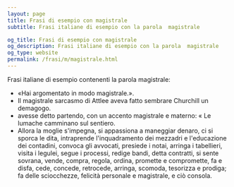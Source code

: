 ```yaml
---
layout: page
title: Frasi di esempio con magistrale 
subtitle: Frasi italiane di esempio con la parola  magistrale

og_title: Frasi di esempio con magistrale 
og_description: Frasi italiane di esempio con la parola  magistrale
og_type: website
permalink: /frasi/m/magistrale.html
---
```


Frasi italiane di esempio contenenti la parola magistrale:


- «Hai argomentato in modo magistrale.».
- Il magistrale sarcasmo di Attlee aveva fatto sembrare Churchill un demagogo.
- avesse detto partendo, con un accento magistrale e materno: « Le lumache camminano sul sentiero.
- Allora la moglie s'impegna, si appassiona a maneggiar denaro, ci si sporca le dita, intraprende l'inquadramento dei mezzadri e l'educazione dei contadini, convoca gli avvocati, presiede i notai, arringa i tabellieri, visita i legulei, segue i processi, redige bandi, detta contratti, si sente sovrana, vende, compra, regola, ordina, promette e compromette, fa e disfa, cede, concede, retrocede, arringa, scomoda, tesorizza e prodiga; fa delle sciocchezze, felicità personale e magistrale, e ciò consola.
